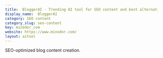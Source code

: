 ```yaml
---
title:  BloggerAI - Trending AI tool for SEO content and best alternatives
display_name:  BloggerAI
category: SEO content
category_slug: seo-content
key: minodor_com
website: https://www.minodor.com/
layout: aitool
---
```


SEO-optimized blog content creation.
